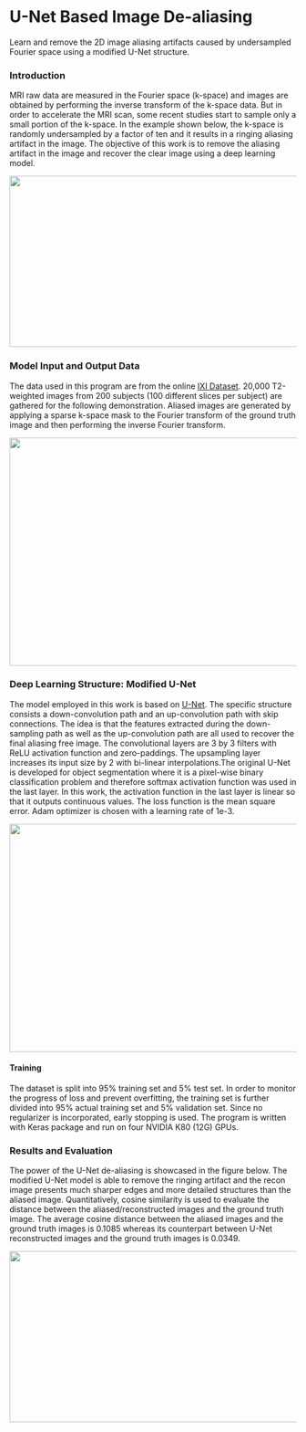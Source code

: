 # U-Net Based Image De-aliasing
Learn and remove the 2D image aliasing artifacts caused by undersampled Fourier space using a modified U-Net structure.

### Introduction
MRI raw data are measured in the Fourier space (k-space) and images are obtained by performing the inverse transform of the k-space data. But in order to accelerate the MRI scan, some recent studies start to sample only a small portion of the k-space. In the example shown below, the k-space is randomly undersampled by a factor of ten and it results in a ringing aliasing artifact in the image. The objective of this work is to remove the aliasing artifact in the image and recover the clear image using a deep learning model.

<p align="center">
<img src="https://github.com/mxf293/Image_De-aliasing/blob/master/Aliased%20Image%20-%20Ground%20Truth.png" width="600" height="300">
</p>

### Model Input and Output Data
The data used in this program are from the online [IXI Dataset](http://brain-development.org/ixi-dataset/). 20,000 T2-weighted images from 200 subjects (100 different slices per subject) are gathered for the following demonstration. Aliased images are generated by applying a sparse k-space mask to the Fourier transform of the ground truth image and then performing the inverse Fourier transform.

<p align="center">
<img src="https://github.com/mxf293/Image_De-aliasing/blob/master/Aliased%20Data%20Synthesis.png" width="600" height="400">
</p>

### Deep Learning Structure: Modified U-Net
The model employed in this work is based on [U-Net](https://arxiv.org/abs/1505.04597). The specific structure consists a down-convolution path and an up-convolution path with skip connections. The idea is that the features extracted during the down-sampling path as well as the up-convolution path are all used to recover the final aliasing free image. The convolutional layers are 3 by 3 filters with ReLU activation function and zero-paddings. The upsampling layer increases its input size by 2 with bi-linear interpolations.The original U-Net is developed for object segmentation where it is a pixel-wise binary classification problem and therefore softmax activation function was used in the last layer. In this work, the activation function in the last layer is linear so that it outputs continuous values. The loss function is the mean square error. Adam optimizer is chosen with a learning rate of 1e-3.

<p align="center">
<img src="https://github.com/mxf293/Image_De-aliasing/blob/master/Model%20Structure.jpg" width="520" height="400">
</p>

#### Training
The dataset is split into 95% training set and 5% test set. In order to monitor the progress of loss and prevent overfitting, the training set is further divided into 95% actual training set and 5% validation set. Since no regularizer is incorporated, early stopping is used. The program is written with Keras package and run on four NVIDIA K80 (12G) GPUs.

### Results and Evaluation
The power of the U-Net de-aliasing is showcased in the figure below. The modified U-Net model is able to remove the ringing artifact and the recon image presents much sharper edges and more detailed structures than the aliased image. Quantitatively, cosine similarity is used to evaluate the distance between the aliased/reconstructed images and the ground truth image. The average cosine distance between the aliased images and the ground truth images is 0.1085 whereas its counterpart between U-Net reconstructed images and the ground truth images is 0.0349.

<p align="center">
<img src="https://github.com/mxf293/Image_De-aliasing/blob/master/Aliased%20Image%20-%20Recon%20Image%20-%20Ground%20Truth.png" width="1200" height="300">
</p>
